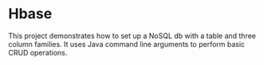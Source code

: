 # Hbase
This project demonstrates how to set up a NoSQL db with a table and three column families.
It uses Java command line arguments to perform basic CRUD operations.
